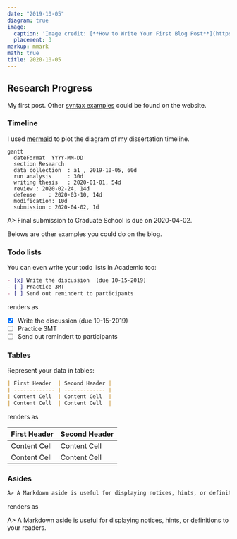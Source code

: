 ```yaml
---
date: "2019-10-05"
diagram: true
image:
  caption: 'Image credit: [**How to Write Your First Blog Post**](https://images.app.goo.gl/5jK1fw79DsYbWSzu9)'
  placement: 3
markup: mmark
math: true
title: 2020-10-05 
---
```


## Research Progress

My first post. Other [syntax examples](https://sourcethemes.com/academic/docs/writing-markdown-latex/) could be found on the website.


### Timeline

I used [mermaid](https://mermaidjs.github.io/#/) to plot the diagram of my dissertation timeline.


```mermaid
gantt
  dateFormat  YYYY-MM-DD
  section Research
  data collection  : a1 , 2019-10-05, 60d
  run analysis     : 30d
  writing thesis   : 2020-01-01, 54d
  review : 2020-02-24, 14d
  defense    : 2020-03-10, 14d
  modification: 10d
  submission : 2020-04-02, 1d 
```

A> Final submission to Graduate School is due on 2020-04-02.


Belows are other examples you could do on the blog.


### Todo lists

You can even write your todo lists in Academic too:

```markdown
- [x] Write the discussion  (due 10-15-2019)
- [ ] Practice 3MT
- [ ] Send out remindert to participants
```

renders as

- [x] Write the discussion  (due 10-15-2019)
- [ ] Practice 3MT
- [ ] Send out remindert to participants

### Tables

Represent your data in tables:

```markdown
| First Header  | Second Header |
| ------------- | ------------- |
| Content Cell  | Content Cell  |
| Content Cell  | Content Cell  |
```

renders as

| First Header  | Second Header |
| ------------- | ------------- |
| Content Cell  | Content Cell  |
| Content Cell  | Content Cell  |

### Asides


```markdown
A> A Markdown aside is useful for displaying notices, hints, or definitions to your readers.
```

renders as

A> A Markdown aside is useful for displaying notices, hints, or definitions to your readers.
